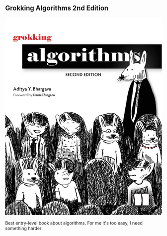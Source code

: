 ## Grokking Algorithms 2nd Edition

![](../docs/4-grokking-algorithms/preview.png)

Best entry-level book about algorithms. For me it's too easy, I need something harder
